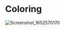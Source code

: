 # Coloring
![Screenshot_1652570170](https://user-images.githubusercontent.com/16334260/168451020-436da03d-22d4-4baa-8b9a-8ec0d703db01.png)
